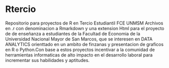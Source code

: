 # Rtercio
Repositorio para proyectos de R en Tercio Estudiantil FCE UNMSM
Archivos en .r con denominacion a Rmarkdown y una extension Html 
para el proyecto de de enseñanza a estudiantes de la Facultad de Economia de la Universidad Nacional Mayor de San Marcos,
que se interesen en DATA ANALYTICS orienttado en un ambito de finzanas y presentacion de graficos en R o Python.Con base
a estos proyectos incentivar a la comunidad de herramientas informaticas de alto impacto en el desarrollo laboral para 
incrementar sus habilidades y aptitudes.
